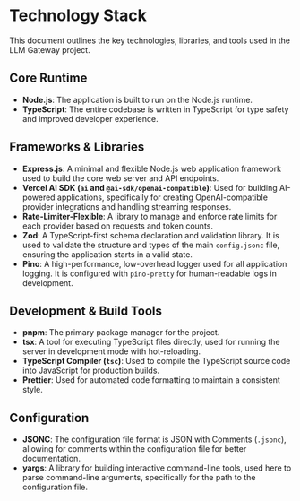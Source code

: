 # Technology Stack

This document outlines the key technologies, libraries, and tools used in the LLM Gateway project.

## Core Runtime

*   **Node.js**: The application is built to run on the Node.js runtime.
*   **TypeScript**: The entire codebase is written in TypeScript for type safety and improved developer experience.

## Frameworks & Libraries

*   **Express.js**: A minimal and flexible Node.js web application framework used to build the core web server and API endpoints.
*   **Vercel AI SDK (`ai` and `@ai-sdk/openai-compatible`)**: Used for building AI-powered applications, specifically for creating OpenAI-compatible provider integrations and handling streaming responses.
*   **Rate-Limiter-Flexible**: A library to manage and enforce rate limits for each provider based on requests and token counts.
*   **Zod**: A TypeScript-first schema declaration and validation library. It is used to validate the structure and types of the main `config.jsonc` file, ensuring the application starts in a valid state.
*   **Pino**: A high-performance, low-overhead logger used for all application logging. It is configured with `pino-pretty` for human-readable logs in development.

## Development & Build Tools

*   **pnpm**: The primary package manager for the project.
*   **tsx**: A tool for executing TypeScript files directly, used for running the server in development mode with hot-reloading.
*   **TypeScript Compiler (`tsc`)**: Used to compile the TypeScript source code into JavaScript for production builds.
*   **Prettier**: Used for automated code formatting to maintain a consistent style.

## Configuration

*   **JSONC**: The configuration file format is JSON with Comments (`.jsonc`), allowing for comments within the configuration file for better documentation.
*   **yargs**: A library for building interactive command-line tools, used here to parse command-line arguments, specifically for the path to the configuration file.